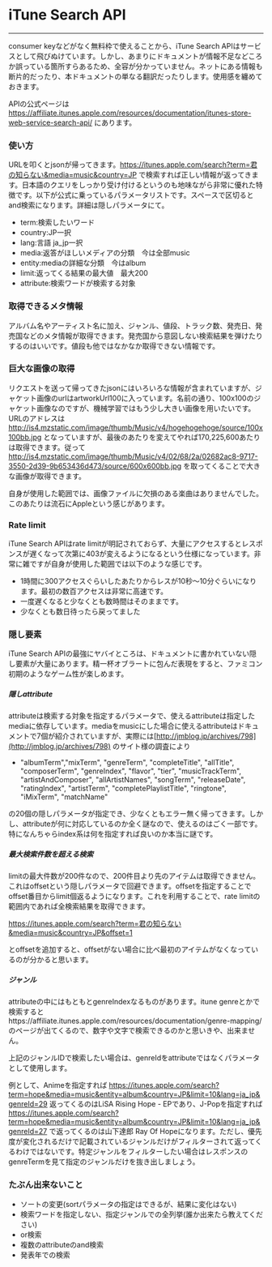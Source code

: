 # iTune Search API

---

consumer keyなどがなく無料枠で使えることから、iTune Search APIはサービスとして飛びぬけています。しかし、あまりにドキュメントが情報不足などころか誤っている箇所すらあるため、全容が分かっていません。ネットにある情報も断片的だったり、本ドキュメントの単なる翻訳だったりします。使用感を纏めておきます。

APIの公式ページは https://affiliate.itunes.apple.com/resources/documentation/itunes-store-web-service-search-api/ にあります。

### 使い方

URLを叩くとjsonが帰ってきます。https://itunes.apple.com/search?term=君の知らない&media=music&country=JP で検索すれば正しい情報が返ってきます。日本語のクエリをしっかり受け付けるというのも地味ながら非常に優れた特徴です。以下が公式に乗っているパラメータリストです。スペースで区切るとand検索になります。詳細は隠しパラメータにて。

- term:検索したいワード
- country:JP一択
- lang:言語 ja_jp一択
- media:返答がほしいメディアの分類　今は全部music
- entity:mediaの詳細な分類　今はalbum
- limit:返ってくる結果の最大値　最大200
- attribute:検索ワードが検索する対象

### 取得できるメタ情報

アルバム名やアーティスト名に加え、ジャンル、値段、トラック数、発売日、発売国などのメタ情報が取得できます。発売国から意図しない検索結果を弾けたりするのはいいです。値段も他ではなかなか取得できない情報です。


### 巨大な画像の取得

リクエストを送って帰ってきたjsonにはいろいろな情報が含まれていますが、ジャケット画像のurlはartworkUrl100に入っています。名前の通り、100x100のジャケット画像なのですが、機械学習ではもう少し大きい画像を用いたいです。URLのアドレスは http://is4.mzstatic.com/image/thumb/Music/v4/hogehogehoge/source/100x100bb.jpg となっていますが、最後のあたりを変えてやれば170,225,600あたりは取得できます。従って http://is4.mzstatic.com/image/thumb/Music/v4/02/68/2a/02682ac8-9717-3550-2d39-9b653436d473/source/600x600bb.jpg を取ってくることで大きな画像が取得できます。

自身が使用した範囲では、画像ファイルに欠損のある楽曲はありませんでした。このあたりは流石にAppleという感じがあります。

### Rate limit

iTune Search APIはrate limitが明記されておらず、大量にアクセスするとレスポンスが遅くなって次第に403が変えるようになるという仕様になっています。非常に雑ですが自身が使用した範囲では以下のような感じです。

- 1時間に300アクセスぐらいしたあたりからレスが10秒～10分ぐらいになります。最初の数百アクセスは非常に高速です。
- 一度遅くなると少なくとも数時間はそのままです。
- 少なくとも数日待ったら戻ってました


### 隠し要素

iTune Search APIの最強にヤバイところは、ドキュメントに書かれていない隠し要素が大量にあります。精一杯オブラートに包んだ表現をすると、ファミコン初期のようなゲーム性が楽しめます。

##### 隠しattribute


attributeは検索する対象を指定するパラメータで、使えるattributeは指定したmediaに依存しています。mediaをmusicにした場合に使えるattributeはドキュメントで7個が紹介されていますが、実際には[http://jmblog.jp/archives/798](http://jmblog.jp/archives/798) のサイト様の調査により
- "albumTerm","mixTerm", "genreTerm", "completeTitle", "allTitle", "composerTerm", "genreIndex", "flavor", "tier", "musicTrackTerm", "artistAndComposer", "allArtistNames", "songTerm", "releaseDate", "ratingIndex", "artistTerm", "completePlaylistTitle", "ringtone", "iMixTerm", "matchName"

の20個の隠しパラメータが指定でき、少なくともエラー無く帰ってきます。しかし、attributeが何に対応しているのか全く謎なので、使えるのはごく一部です。特になんちゃらindex系は何を指定すれば良いのか本当に謎です。

##### 最大検索件数を超える検索

limitの最大件数が200件なので、200件目より先のアイテムは取得できません。これはoffsetという隠しパラメータで回避できます。offsetを指定することでoffset番目からlimit個返るようになります。これを利用することで、rate limitの範囲内であれば全検索結果を取得できます。

https://itunes.apple.com/search?term=君の知らない&media=music&country=JP&offset=1

とoffsetを追加すると、offsetがない場合に比べ最初のアイテムがなくなっているのが分かると思います。

##### ジャンル

attributeの中にはもともとgenreIndexなるものがあります。itune genreとかで検索するとhttps://affiliate.itunes.apple.com/resources/documentation/genre-mapping/ のページが出てくるので、数字や文字で検索できるのかと思いきや、出来ません。

上記のジャンルIDで検索したい場合は、genreIdをattributeではなくパラメータとして使用します。

例として、Animeを指定すれば https://itunes.apple.com/search?term=hope&media=music&entity=album&country=JP&limit=10&lang=ja_jp&genreId=29 返ってくるのはLiSA Rising Hope - EPであり、J-Popを指定すれば https://itunes.apple.com/search?term=hope&media=music&entity=album&country=JP&limit=10&lang=ja_jp&genreId=27 で返ってくるのは山下達郎 Ray Of Hopeになります。ただし、優先度が変化されるだけで記載されているジャンルだけがフィルターされて返ってくるわけではないです。特定ジャンルをフィルターしたい場合はレスポンスのgenreTermを見て指定のジャンルだけを抜き出しましょう。

### たぶん出来ないこと

- ソートの変更(sortパラメータの指定はできるが、結果に変化はない)
- 検索ワードを指定しない、指定ジャンルでの全列挙(誰か出来たら教えてください)
- or検索
- 複数のattributeのand検索
- 発表年での検索
